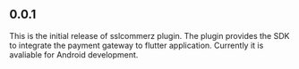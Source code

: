 ## 0.0.1

This is the initial release of sslcommerz plugin. The plugin provides the SDK to integrate the payment gateway to flutter application. Currently it is avaliable for Android development.
